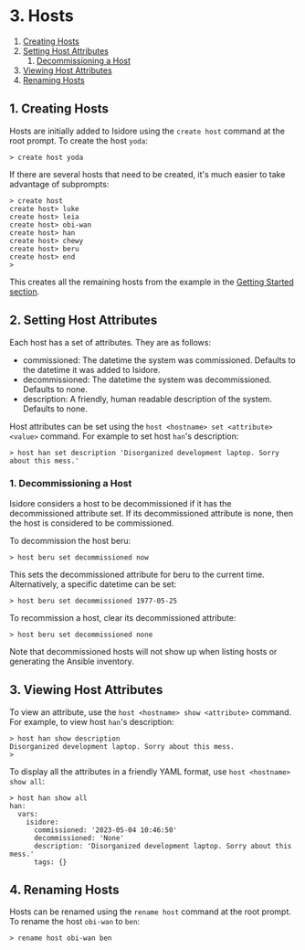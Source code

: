 # 3. Hosts

1. [Creating Hosts](#1-creating-hosts)
2. [Setting Host Attributes](#2-setting-host-attributes)
   1. [Decommissioning a Host](#1-decommissioning-a-host)
3. [Viewing Host Attributes](#3-viewing-host-attributes)
4. [Renaming Hosts](#4-renaming-hosts)

## 1. Creating Hosts

Hosts are initially added to Isidore using the `create host` command at the
root prompt. To create the host `yoda`:

    > create host yoda

If there are several hosts that need to be created, it's much easier to take
advantage of subprompts:

    > create host
    create host> luke
    create host> leia
    create host> obi-wan
    create host> han
    create host> chewy
    create host> beru
    create host> end
    >

This creates all the remaining hosts from the example in the
[Getting Started section](getting_started.md).

## 2. Setting Host Attributes

Each host has a set of attributes. They are as follows:

* commissioned: The datetime the system was commissioned. Defaults to the
  datetime it was added to Isidore.
* decommissioned: The datetime the system was decommissioned. Defaults to none.
* description: A friendly, human readable description of the system. Defaults
  to none.

Host attributes can be set using the `host <hostname> set <attribute> <value>`
command. For example to set host `han`'s description:

    > host han set description 'Disorganized development laptop. Sorry about this mess.'

### 1. Decommissioning a Host

Isidore considers a host to be decommissioned if it has the decommissioned
attribute set. If its decommissioned attribute is none, then the host is
considered to be commissioned.

To decommission the host beru:

    > host beru set decommissioned now

This sets the decommissioned attribute for beru to the current time.
Alternatively, a specific datetime can be set:

    > host beru set decommissioned 1977-05-25

To recommission a host, clear its decommissioned attribute:

    > host beru set decommissioned none

Note that decommissioned hosts will not show up when listing hosts or
generating the Ansible inventory.

## 3. Viewing Host Attributes

To view an attribute, use the `host <hostname> show <attribute>` command. For
example, to view host `han`'s description:

    > host han show description
    Disorganized development laptop. Sorry about this mess.
    >

To display all the attributes in a friendly YAML format, use `host <hostname> show all`:

    > host han show all
    han:
      vars:
        isidore:
          commissioned: '2023-05-04 10:46:50'
          decommissioned: 'None'
          description: 'Disorganized development laptop. Sorry about this mess.'
          tags: {}

## 4. Renaming Hosts

Hosts can be renamed using the `rename host` command at the root prompt. To
rename the host `obi-wan` to `ben`:

    > rename host obi-wan ben

